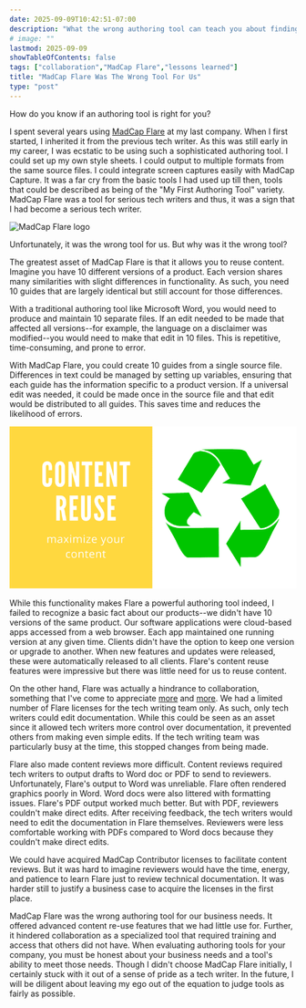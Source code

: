 ```yaml
---
date: 2025-09-09T10:42:51-07:00
description: "What the wrong authoring tool can teach you about finding the right authoring tool."
# image: ""
lastmod: 2025-09-09
showTableOfContents: false
tags: ["collaboration","MadCap Flare","lessons learned"]
title: "MadCap Flare Was The Wrong Tool For Us"
type: "post"
---
```


How do you know if an authoring tool is right for you?

I spent several years using [MadCap Flare](https://www.madcapsoftware.com/products/flare/) at my last company. When I first started, I inherited it from the previous tech writer. As this was still early in my career, I was ecstatic to be using such a sophisticated authoring tool. I could set up my own style sheets. I could output to multiple formats from the same source files. I could integrate screen captures easily with MadCap Capture. It was a far cry from the basic tools I had used up till then, tools that could be described as being of the "My First Authoring Tool" variety. MadCap Flare was a tool for serious tech writers and thus, it was a sign that I had become a serious tech writer.

![MadCap Flare logo](./madcapflare-logo.jpg)

Unfortunately, it was the wrong tool for us. But why was it the wrong tool?

The greatest asset of MadCap Flare is that it allows you to reuse content. Imagine you have 10 different versions of a product. Each version shares many similarities with slight differences in functionality. As such, you need 10 guides that are largely identical but still account for those differences.

With a traditional authoring tool like Microsoft Word, you would need to produce and maintain 10 separate files. If an edit needed to be made that affected all versions--for example, the language on a disclaimer was modified--you would need to make that edit in 10 files. This is repetitive, time-consuming, and prone to error.

With MadCap Flare, you could create 10 guides from a single source file. Differences in text could be managed by setting up variables, ensuring that each guide has the information specific to a product version. If a universal edit was needed, it could be made once in the source file and that edit would be distributed to all guides. This saves time and reduces the likelihood of errors.

![Content reuse recycles content](./content-reuse.png)

While this functionality makes Flare a powerful authoring tool indeed, I failed to recognize a basic fact about our products--we didn't have 10 versions of the same product. Our software applications were cloud-based apps accessed from a web browser. Each app maintained one running version at any given time. Clients didn't have the option to keep one version or upgrade to another. When new features and updates were released, these were automatically released to all clients. Flare's content reuse features were impressive but there was little need for us to reuse content.

On the other hand, Flare was actually a hindrance to collaboration, something that I've come to appreciate [more](/samples/internalwiki) and [more](/posts/pointlessmeetings). We had a limited number of Flare licenses for the tech writing team only. As such, only tech writers could edit documentation. While this could be seen as an asset since it allowed tech writers more control over documentation, it prevented others from making even simple edits. If the tech writing team was particularly busy at the time, this stopped changes from being made.

Flare also made content reviews more difficult. Content reviews required tech writers to output drafts to Word doc or PDF to send to reviewers. Unfortunately, Flare's output to Word was unreliable. Flare often rendered graphics poorly in Word. Word docs were also littered with formatting issues. Flare's PDF output worked much better. But with PDF, reviewers couldn't make direct edits. After receiving feedback, the tech writers would need to edit the documentation in Flare themselves. Reviewers were less comfortable working with PDFs compared to Word docs because they couldn't make direct edits.

We could have acquired MadCap Contributor licenses to facilitate content reviews. But it was hard to imagine reviewers would have the time, energy, and patience to learn Flare just to review technical documentation. It was harder still to justify a business case to acquire the licenses in the first place.

MadCap Flare was the wrong authoring tool for our business needs. It offered advanced content re-use features that we had little use for. Further, it hindered collaboration as a specialized tool that required training and access that others did not have. When evaluating authoring tools for your company, you must be honest about your business needs and a tool's ability to meet those needs. Though I didn't choose MadCap Flare initially, I certainly stuck with it out of a sense of pride as a tech writer. In the future, I will be diligent about leaving my ego out of the equation to judge tools as fairly as possible.